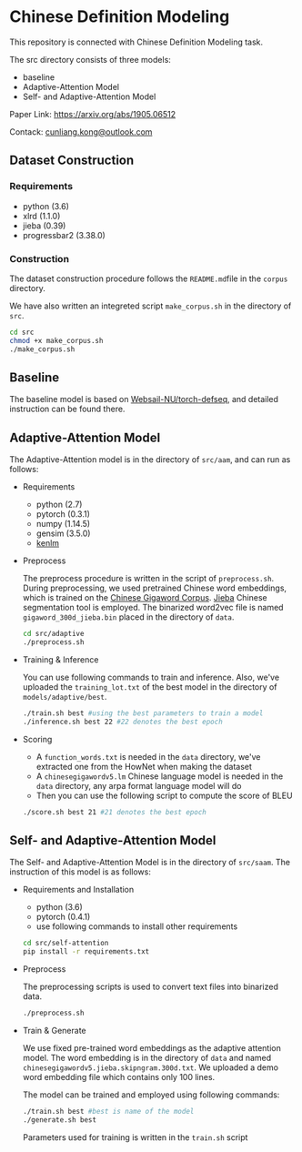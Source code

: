 # Chinese Definition Modeling

This repository is connected with Chinese Definition Modeling task.

The src directory consists of three models:

- baseline
- Adaptive-Attention Model
- Self- and Adaptive-Attention Model

Paper Link: https://arxiv.org/abs/1905.06512

Contack: cunliang.kong@outlook.com

## Dataset Construction

### Requirements

- python (3.6)
- xlrd (1.1.0)
- jieba (0.39)
- progressbar2 (3.38.0)

### Construction

The dataset construction procedure follows the `README.md`file in the `corpus` directory.

We have also written an integreted script `make_corpus.sh` in the directory of `src`. 

```bash
cd src
chmod +x make_corpus.sh
./make_corpus.sh
```

## Baseline

The baseline model is based on [Websail-NU/torch-defseq](https://github.com/websail-nu/torch-defseq), and detailed instruction can be found there.

## Adaptive-Attention Model

The Adaptive-Attention model is in the directory of `src/aam`, and can run as follows:

- Requirements

  - python (2.7)
  - pytorch (0.3.1)
  - numpy (1.14.5)
  - gensim (3.5.0)
  - [kenlm](https://github.com/kpu/kenlm/)

- Preprocess

    The preprocess procedure is written in the script of `preprocess.sh`. During preprocessing, we used pretrained Chinese word embeddings, which is trained on the [Chinese Gigaword Corpus](https://catalog.ldc.upenn.edu/LDC2011T13). [Jieba](https://github.com/fxsjy/jieba) Chinese segmentation tool is employed. The binarized word2vec file is named `gigaword_300d_jieba.bin` placed in the directory of `data`.

    ```bash
    cd src/adaptive
    ./preprocess.sh
    ```

- Training & Inference

    You can use following commands to train and inference. Also, we've uploaded the `training_lot.txt` of the best model in the directory of `models/adaptive/best`.

    ```bash
    ./train.sh best #using the best parameters to train a model
    ./inference.sh best 22 #22 denotes the best epoch
    ```

- Scoring
  - A `function_words.txt` is needed in the `data` directory, we've extracted one from the HowNet when making the dataset
  - A `chinesegigawordv5.lm` Chinese language model is needed in the `data` directory, any arpa format language model will do
  - Then you can use the following script to compute the score of BLEU
  ```bash
  ./score.sh best 21 #21 denotes the best epoch
  ```

## Self- and Adaptive-Attention Model

The Self- and Adaptive-Attention Model is in the directory of `src/saam`.  The instruction of this model is as follows:

- Requirements and Installation

  - python (3.6)
  - pytorch (0.4.1)
  - use following commands to install other requirements

  ```bash
  cd src/self-attention
  pip install -r requirements.txt
  ```

- Preprocess

  The preprocessing scripts is used to convert text files into binarized data.

  ```bash
  ./preprocess.sh
  ```

- Train & Generate

  We use fixed pre-trained word embeddings as the adaptive attention model. The word embedding is in the directory of `data` and named `chinesegigawordv5.jieba.skipngram.300d.txt`. We uploaded a demo word embedding file which contains only 100 lines.

  The model can be trained and employed using following commands:

  ```bash
  ./train.sh best #best is name of the model
  ./generate.sh best
  ```

  Parameters used for training is written in the `train.sh` script
